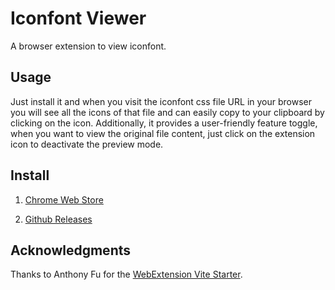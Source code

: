 # Iconfont Viewer

A browser extension to view iconfont.

## Usage

Just install it and when you visit the iconfont css file URL in your browser you will see all the icons of that file and can easily copy to your clipboard by clicking on the icon. Additionally, it provides a user-friendly feature toggle, when you want to view the original file content, just click on the extension icon to deactivate the preview mode.

## Install

1. [Chrome Web Store](https://chromewebstore.google.com/detail/iconfont-viewer/jgckfmpclicfdfebbilfgmigiiccalnb)

2. [Github Releases](https://github.com/vvizden/iconfont-viewer/releases)

## Acknowledgments

Thanks to Anthony Fu for the [WebExtension Vite Starter](https://github.com/antfu/vitesse-webext).
